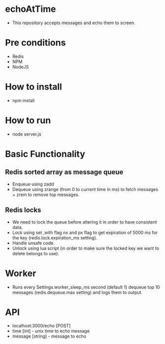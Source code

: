 # echoAtTime
* This repository accepts messages and echo them to screen.

# Pre conditions
* Redis
* NPM
* NodeJS

# How to install
* npm install

# How to run
* node server.js

# Basic Functionality
## Redis sorted array as message queue
* Enqueue using zadd
* Dequeue using zrange (from 0 to current time in ms) to fetch messages + zrem to remove top messages.

## Redis locks
* We need to lock the queue before altering it in order to have consistent data.
* Lock using set ,with flag nx and px flag to get expiration of 5000 ms for the key (redis.lock.expiration_ms setting).
* Handle unsafe code.
* Unlock using lua script (in order to make sure the locked key we want to delete belongs to use).

# Worker
* Runs every Settings.worker_sleep_ms second (default 1) dequeue top 10 messages (redis.dequeue.max setting) and logs them to output. 

# API
* localhost:3000/echo [POST]
* time [int] - unix time to echo message
* message [string] - message to echo
